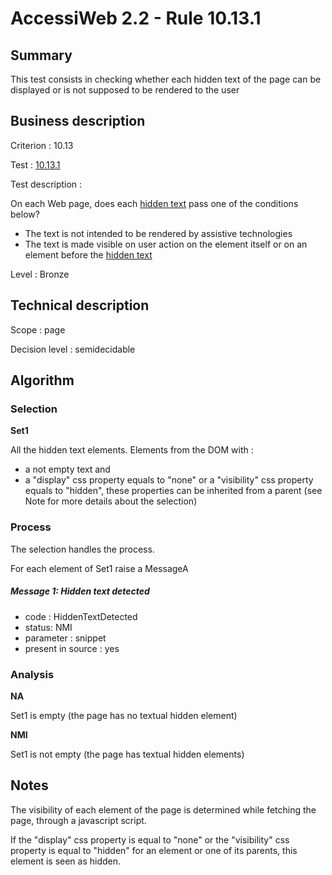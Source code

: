 # AccessiWeb 2.2 - Rule 10.13.1

## Summary

This test consists in checking whether each hidden text of the page can
be displayed or is not supposed to be rendered to the user

## Business description

Criterion : 10.13

Test : [10.13.1](http://accessiweb.org/index.php/accessiweb-22-english-version.html#test-10-13-1)

Test description :

On each Web page, does each [hidden
text](http://accessiweb.org/glossaire.html#mTexteCache) pass one of the
conditions below?

-   The text is not intended to be rendered by assistive technologies
-   The text is made visible on user action on the element itself or on
    an element before the [hidden
    text](http://accessiweb.org/glossaire.html#mTexteCache)

Level : Bronze

## Technical description

Scope : page

Decision level :
semidecidable

## Algorithm

### Selection

**Set1**

All the hidden text elements. Elements from the DOM with :

-   a not empty text and
-   a "display" css property equals to "none" or a "visibility" css
    property equals to "hidden", these properties can be inherited from
    a parent (see Note for more details about the selection)

### Process

The selection handles the process.

For each element of Set1 raise a MessageA

##### Message 1: Hidden text detected

-   code : HiddenTextDetected
-   status: NMI
-   parameter : snippet
-   present in source : yes

### Analysis

**NA**

Set1 is empty (the page has no textual hidden element)

**NMI**

Set1 is not empty (the page has textual hidden elements)

## Notes

The visibility of each element of the page is determined while fetching
the page, through a javascript script.

If the "display" css property is equal to "none" or the "visibility" css
property is equal to "hidden" for an element or one of its parents, this
element is seen as hidden.
